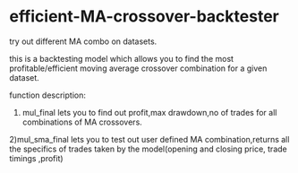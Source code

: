 # efficient-MA-crossover-backtester
try out different MA combo on datasets.

this is a backtesting model which allows you to find the most profitable/efficient moving average crossover combination for a given dataset.

function description:

1) mul_final
lets you to find out profit,max drawdown,no of trades for all combinations of MA crossovers.

2)mul_sma_final
lets you to test out user defined MA combination,returns all the specifics of trades taken by the model(opening and closing price, trade timings ,profit)

